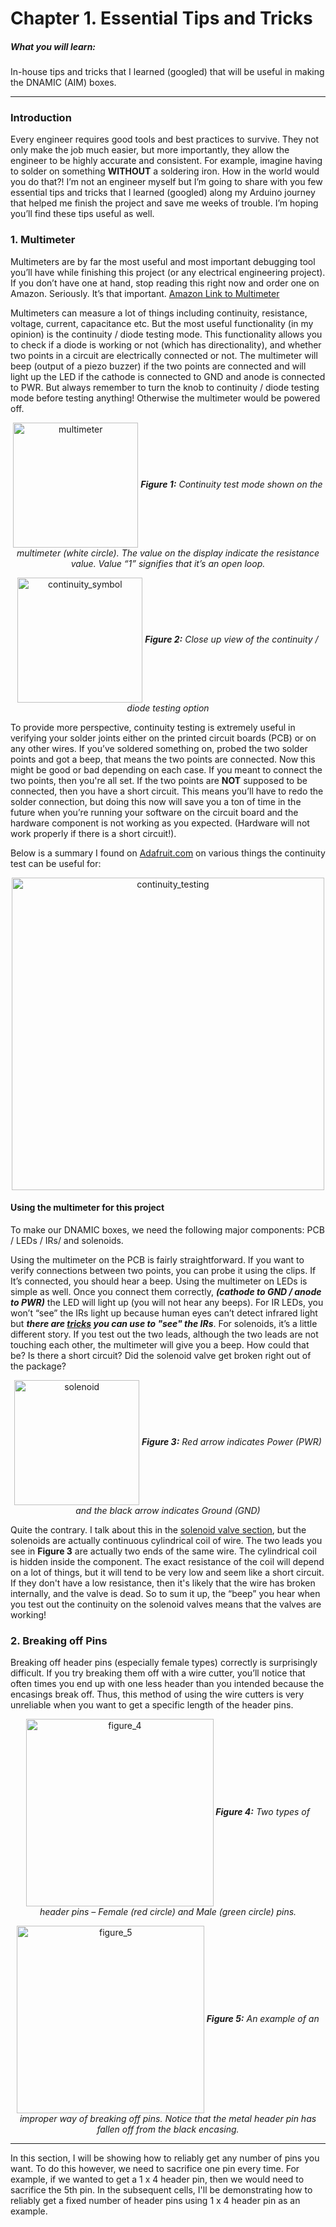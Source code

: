 # Chapter 1. Essential Tips and Tricks

##### What you will learn:
In-house tips and tricks that I learned (googled) that will be useful in making the DNAMIC (AIM) boxes.
____  
### Introduction

Every engineer requires good tools and best practices to survive. They not only make the job much easier, but more importantly, they allow the engineer to be highly accurate and consistent. For example, imagine having to solder on something **WITHOUT** a soldering iron. How in the world would you do that?! I’m not an engineer myself but I’m going to share with you few essential tips and tricks that I learned (googled) along my Arduino journey that helped me finish the project and save me weeks of trouble. I’m hoping you’ll find these tips useful as well.

### 1. Multimeter

Multimeters are by far the most useful and most important debugging tool you’ll have while finishing this project (or any electrical engineering project). If you don’t have one at hand, stop reading this right now and order one on Amazon. Seriously. It’s that important. [Amazon Link to Multimeter](https://www.amazon.com/AstroAI-Digital-Multimeter-Voltage-Tester/dp/B01ISAMUA6/ref=sr_1_1_sspa?keywords=multimeter&qid=1571619926&sr=8-1-spons&psc=1&spLa=ZW5jcnlwdGVkUXVhbGlmaWVyPUFINUcyVlJPTUk2S0gmZW5jcnlwdGVkSWQ9QTA4NTQ4Mzg1U0pNUlYxREUzN0QmZW5jcnlwdGVkQWRJZD1BMDAzNzc5MTNNMU05T1dXRVhWMEQmd2lkZ2V0TmFtZT1zcF9hdGYmYWN0aW9uPWNsaWNrUmVkaXJlY3QmZG9Ob3RMb2dDbGljaz10cnVl)

Multimeters can measure a lot of things including continuity, resistance, voltage, current, capacitance etc. But the most useful functionality (in my opinion) is the continuity / diode testing mode. This functionality allows you to check if a diode is working or not (which has directionality), and whether two points in a circuit are electrically connected or not. The multimeter will beep (output of a piezo buzzer) if the two points are connected and will light up the LED if the cathode is connected to GND and anode is connected to PWR. But always remember to turn the knob to continuity / diode testing mode before testing anything! Otherwise the multimeter would be powered off.

<p align="center">
    <img title = "multimeter" src="https://github.com/selincapan/DNAMIC-Hardware-Documentations/blob/test_branch/Chapter_1.Getting_Started-Essential_Tips_and_Tricks/imgs/multimeter.jpg?raw=true" align=center width=200/<br>
    <b><i>Figure 1:</b> Continuity test mode shown on the multimeter (white circle). The value on the display indicate the resistance value. Value “1” signifies that it’s an open loop. </i>
</p>

<p align="center">
    <img title = "continuity_symbol" src="https://github.com/selincapan/DNAMIC-Hardware-Documentations/blob/test_branch/Chapter_1.Getting_Started-Essential_Tips_and_Tricks/imgs/continuity_symbol.jpg?raw=true" align=center width=200/<br>
    <b><i>Figure 2:</b> Close up view of the continuity / diode testing option </i>
</p>

To provide more perspective, continuity testing is extremely useful in verifying your solder joints either on the printed circuit boards (PCB) or on any other wires. If you’ve soldered something on, probed the two solder points and got a beep, that means the two points are connected. Now this might be good or bad depending on each case. If you meant to connect the two points, then you're all set. If the two points are **NOT** supposed to be connected, then you have a short circuit. This means you’ll have to redo the solder connection, but doing this now will save you a ton of time in the future when you’re running your software on the circuit board and the hardware component is not working as you expected. (Hardware will not work properly if there is a short circuit!).

Below is a summary I found on [Adafruit.com](https://learn.adafruit.com/multimeters/continuity) on various things the continuity test can be useful for:

<p align="center">
<img title = "continuity_testing" src="https://github.com/selincapan/DNAMIC-Hardware-Documentations/blob/test_branch/Chapter_1.Getting_Started-Essential_Tips_and_Tricks/imgs/continuity_testing.jpg?raw=true" align=center width=500/>
</p>   

#### Using the multimeter for this project

To make our DNAMIC boxes, we need the following major components: PCB / LEDs / IRs/ and solenoids.

Using the multimeter on the PCB is fairly straightforward. If you want to verify connections between two points, you can probe it using the clips. If It’s connected, you should hear a beep. Using the multimeter on LEDs is simple as well. Once you connect them correctly, ***(cathode to GND / anode to PWR)*** the LED will light up (you will not hear any beeps). For IR LEDs, you won’t “see” the IRs light up because human eyes can’t detect infrared light but ***there are [tricks](https://nbviewer.ipython.org/github/jhl0204/DNAMIC-Hardware-Documentations/blob/master/Chapter_5.Component_Assembly-Infrared_Detectors/5_Component_Assembly_IR_vF.ipynb) you can use to "see" the IRs***. For solenoids, it’s a little different story. If you test out the two leads, although the two leads are not touching each other, the multimeter will give you a beep. How could that be? Is there a short circuit? Did the solenoid valve get broken right out of the package?

<p align="center">
<img title = "solenoid" src="https://github.com/selincapan/DNAMIC-Hardware-Documentations/blob/test_branch/Chapter_1.Getting_Started-Essential_Tips_and_Tricks/imgs/solenoid.jpg?raw=true" align=center width=200/<br>
<b><i>Figure 3:</b> Red arrow indicates Power (PWR) and the black arrow indicates Ground (GND) </i>
</p>   

Quite the contrary. I talk about this in the [solenoid valve section](https://nbviewer.ipython.org/github/jhl0204/DNAMIC-Hardware-Documentations/blob/master/Chapter_6.Component_Assembly-Solenoid_Valves/6_Component_Assembly_Solenoid_Valves_vF.ipynb), but the solenoids are actually continuous cylindrical coil of wire. The two leads you see in **Figure 3** are actually two ends of the same wire. The cylindrical coil is hidden inside the component. The exact resistance of the coil will depend on a lot of things, but it will tend to be very low and seem like a short circuit. If they don't have a low resistance, then it's likely that the wire has broken internally, and the valve is dead. So to sum it up, the “beep” you hear when you test out the continuity on the solenoid valves means that the valves are working!

### 2. Breaking off Pins

Breaking off header pins (especially female types) correctly is surprisingly difficult. If you try breaking them off with a wire cutter, you’ll notice that often times you end up with one less header than you intended because the encasings break off. Thus, this method of using the wire cutters is very unreliable when you want to get a specific length of the header pins.

<p align="center">
<img title = "figure_4" src="https://github.com/selincapan/DNAMIC-Hardware-Documentations/blob/test_branch/Chapter_1.Getting_Started-Essential_Tips_and_Tricks/imgs/figure_4.png?raw=true" align=center width=300/<br><b><i> Figure 4:</b> Two types of header pins – Female (red circle) and Male (green circle) pins. </i>
</p>

<p align="center">
 <img title = "figure_5" src="https://github.com/selincapan/DNAMIC-Hardware-Documentations/blob/test_branch/Chapter_1.Getting_Started-Essential_Tips_and_Tricks/imgs/figure_5.png?raw=true" align=center width=300/<br><b><i> Figure 5:</b> An example of an improper way of breaking off pins. Notice that the metal header pin has fallen off from the black encasing.</i>
 </p>

--------------
 In this section, I will be showing how to reliably get any number of pins you want. To do this however, we need to sacrifice one pin every time. For example, if we wanted to get a 1 x 4 header pin, then we would need to sacrifice the 5th pin. In the subsequent cells, I'll be demonstrating how to reliably get a fixed number of header pins using 1 x 4 header pin as an example.
